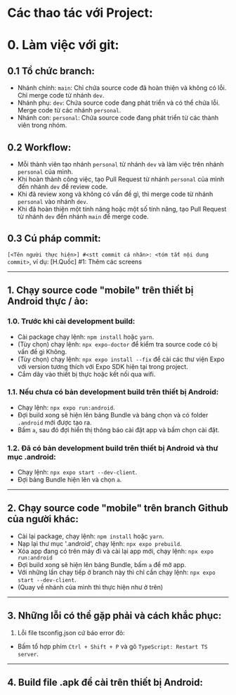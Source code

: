 # Các thao tác với Project:

# 0. Làm việc với git:
## 0.1 Tổ chức branch:
- Nhánh chính: `main`: Chỉ chứa source code đã hoàn thiện và không có lỗi. Chỉ merge code từ nhánh `dev`.
- Nhánh phụ: `dev`: Chứa source code đang phát triển và có thể chứa lỗi. Merge code từ các nhánh `personal`.
- Nhánh con: `personal`: Chứa source code đang phát triển từ các thành viên trong nhóm.
## 0.2 Workflow:
- Mỗi thành viên tạo nhánh `personal` từ nhánh `dev` và làm việc trên nhánh `personal` của mình.
- Khi hoàn thành công việc, tạo Pull Request từ nhánh `personal` của mình đến nhánh `dev` để review code.
- Khi đã review xong và không có vấn đề gì, thì merge code từ nhánh `personal` vào nhánh `dev`.
- Khi đã hoàn thiện một tính năng hoặc một số tính năng, tạo Pull Request từ nhánh `dev` đến nhánh `main` để merge code.
## 0.3 Cú pháp commit:
`[<Tên người thực hiện>] #<stt commit cá nhân>: <tóm tắt nội dung commit>`, ví dụ: [H.Quốc] #1: Thêm các screens
***

## 1. Chạy source code "mobile" trên thiết bị Android thực / ảo:
### 1.0. Trước khi cài development build:
- Cài package chạy lệnh: `npm install` hoặc `yarn`.
- (Tùy chọn) chạy lệnh: `npx expo-doctor` để kiểm tra source code có bị vấn đề gì Không.
- (Tùy chọn) chạy lệnh: `npx expo install --fix` để cài các thư viện Expo với version tương thích với Expo SDK hiện tại trong project.
- Cắm dây vào thiết bị thực hoặc kết nối qua wifi.
### 1.1. Nếu chưa có bản development build trên thiết bị Android:
- Chạy lệnh: `npx expo run:android`.
- Đợi build xong sẽ hiện lên bảng Bundle và bảng chọn và có folder `.android` mới được tạo ra.
- Bấm `a`, sau đó đợi hiển thị thông báo cài đặt app và bấm chọn cài đặt.
### 1.2. Đã có bản development build trên thiết bị Android và thư mục .android:
- Chạy lệnh: `npx expo start --dev-client`.
- Đợi bảng Bundle hiện lên và chọn `a`.
***

## 2. Chạy source code "mobile" trên branch Github của người khác:
- Cài lại package, chạy lệnh: `npm install` hoặc `yarn`.
- Nạp lại thư mục '.android', chạy lệnh: `npx expo prebuild`.
- Xóa app đang có trên máy đi và cài lại app mới, chạy lệnh: `npx expo run:android`
- Đợi build xong sẽ hiện lên bảng Bundle, bấm `a` để mở app.
- Với những lần chạy tiếp ở branch này thì chỉ cần chạy lệnh: `npx expo start --dev-client`.
- (Quay về nhánh của mình thì thực hiện như ở trên)
***

## 3. Những lỗi có thể gặp phải và cách khắc phục:
1. Lỗi file tsconfig.json cứ báo error đỏ:
- Bấm tổ hợp phím `Ctrl + Shift + P` và gõ `TypeScript: Restart TS server`.
***

## 4. Build file .apk để cài trên thiết bị Android: